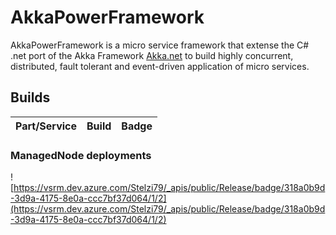 # AkkaPowerFramework

AkkaPowerFramework is a micro service framework that extense the C# .net port of the Akka Framework [Akka.net](https://getakka.net) to build highly concurrent, distributed, fault tolerant and event-driven application of micro services.

## Builds

| Part/Service | Build | Badge |
| ------------ | ----- | ----- |

### ManagedNode deployments

![https://vsrm.dev.azure.com/Stelzi79/_apis/public/Release/badge/318a0b9d-3d9a-4175-8e0a-ccc7bf37d064/1/2](https://vsrm.dev.azure.com/Stelzi79/_apis/public/Release/badge/318a0b9d-3d9a-4175-8e0a-ccc7bf37d064/1/2)

